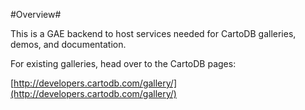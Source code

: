 #Overview#

This is a GAE backend to host services needed for CartoDB galleries, demos, and documentation. 

For existing galleries, head over to the CartoDB pages:

[http://developers.cartodb.com/gallery/](http://developers.cartodb.com/gallery/)
